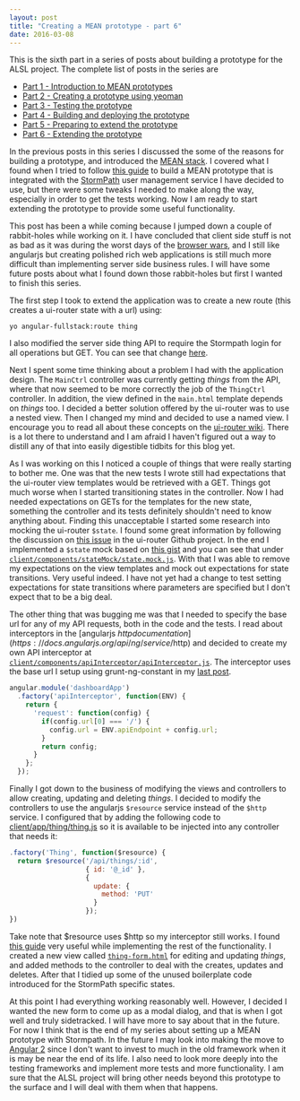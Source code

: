 ```yaml
---
layout: post
title: "Creating a MEAN prototype - part 6"
date: 2016-03-08
---
```

This is the sixth part in a series of posts about building a prototype for the ALSL project.  The complete list of posts in the series are

- [Part 1 - Introduction to MEAN prototypes](/2016/02/15/creating-a-mean-prototype-1.html)
- [Part 2 - Creating a prototype using yeoman](/2016/02/18/creating-a-mean-prototype-2.html)
- [Part 3 - Testing the prototype](/2016/02/19/creating-a-mean-prototype-3.html)
- [Part 4 - Building and deploying the prototype](/2016/02/22/creating-a-mean-prototype-4.html)
- [Part 5 - Preparing to extend the prototype](/2016/02/25/creating-a-mean-prototype-5.html)
- [Part 6 - Extending the prototype](/2016/03/08/creating-a-mean-prototype-6.html)

<!--excerpt.start-->
In the previous posts in this series I discussed the some of the reasons for building a prototype, and introduced the [MEAN stack](https://en.wikipedia.org/wiki/MEAN_(software_bundle)).
I covered what I found when I tried to follow [this guide](http://docs.stormpath.com/angularjs/guide/) to build a MEAN prototype that is integrated with the [StormPath](https://stormpath.com) user management service I have decided to use, but there were some tweaks I needed to make along the way, especially in order to get the tests working.  Now I am ready to start extending the prototype to provide some useful functionality.
<!--excerpt.end-->
This post has been a while coming because I jumped down a couple of rabbit-holes while working on it.  I have concluded that client side stuff is not as bad as it was during the worst days of the [browser wars](https://en.wikipedia.org/wiki/Browser_wars), and I still like angularjs but creating polished rich web applications is still much more difficult than implementing server side business rules.  I will have some future posts about what I found down those rabbit-holes but first I wanted to finish this series.

The first step I took to extend the application was to create a new route (this creates a ui-router state with a url) using:

```
yo angular-fullstack:route thing
```

I also modified the server side thing API to require the Stormpath login for all operations but GET.  You can see that change [here](https://github.com/mshogren/alsl-sandbox1/commit/f50faf18a7136a2592e18f8a92af51664e9ef47b).

Next I spent some time thinking about a problem I had with the application design.  The `MainCtrl` controller was currently getting *things* from the API, where that now seemed to be more correctly the job of the `ThingCtrl` controller.  In addition, the view defined in the `main.html` template depends on *things* too.  I decided a better solution offered by the ui-router was to use a nested view.  Then I changed my mind and decided to use a named view.  I encourage you to read all about these concepts on the [ui-router wiki](https://github.com/angular-ui/ui-router/wiki).  There is a lot there to understand and I am afraid I haven't figured out a way to distill any of that into easily digestible tidbits for this blog yet.

As I was working on this I noticed a couple of things that were really starting to bother me.  One was that the new tests I wrote still had expectations that the ui-router view templates would be retrieved with a GET.  Things got much worse when I started transitioning states in the controller.  Now I had needed expectations on GETs for the templates for the new state, something the controller and its tests definitely shouldn't need to know anything about.  Finding this unacceptable I started some research into mocking the ui-router `$state`.  I found some great information by following the discussion on [this issue](https://github.com/angular-ui/ui-router/issues/212) in the ui-router Github project.  In the end I implemented a `$state` mock based on [this gist](https://gist.github.com/geraldofcneto/7d4690dc8c81b0f1fde0) and you can see that under [`client/components/stateMock/state.mock.js`](https://github.com/mshogren/alsl-sandbox1/blob/master/client/components/stateMock/state.mock.js).  With that I was able to remove my expectations on the view templates and mock out expectations for state transitions.  Very useful indeed.  I have not yet had a change to test setting expectations for state transitions where parameters are specified but I don't expect that to be a big deal.

The other thing that was bugging me was that I needed to specify the base url for any of my API requests, both in the code and the tests.  I read about interceptors in the [angularjs $http documentation](https://docs.angularjs.org/api/ng/service/$http) and decided to create my own API interceptor at [`client/components/apiInterceptor/apiInterceptor.js`](https://github.com/mshogren/alsl-sandbox1/blob/master/client/components/apiInterceptor/apiInterceptor.js).  The interceptor uses the base url I setup using grunt-ng-constant in my [last post](/2016/02/25/creating-a-mean-prototype-5.html).

``` javascript
angular.module('dashboardApp')
  .factory('apiInterceptor', function(ENV) {
    return {
      'request': function(config) {
        if(config.url[0] === '/') {
          config.url = ENV.apiEndpoint + config.url;
        }
        return config;
      }
    };
  });
```

Finally I got down to the business of modifying the views and controllers to allow creating, updating and deleting *things*.  I decided to modify the controllers to use the angularjs `$resource` service instead of the `$http` service.  I configured that by adding the following code to [client/app/thing/thing.js](https://github.com/mshogren/alsl-sandbox1/blob/master/client/app/thing/thing.js) so it is available to be injected into any controller that needs it:

``` javascript
.factory('Thing', function($resource) {
  return $resource('/api/things/:id',
                   { id: '@_id' },
                   {
                     update: {
                       method: 'PUT'
                     }
                   });
})
```

Take note that $resource uses $http so my interceptor still works.  I found [this guide](http://www.sitepoint.com/creating-crud-app-minutes-angulars-resource/) very useful while implementing the rest of the functionality.  I created a new view called [`thing-form.html`](https://github.com/mshogren/alsl-sandbox1/blob/master/client/app/thing/thing-form.html) for editing and updating *things*, and added methods to the controller to deal with the creates, updates and deletes.  After that I tidied up some of the unused boilerplate code introduced for the StormPath specific states.  

At this point I had everything working reasonably well.  However, I decided I wanted the new form to come up as a modal dialog, and that is when I got well and truly sidetracked.  I will have more to say about that in the future.  For now I think that is the end of my series about setting up a MEAN prototype with Stormpath.  In the future I may look into making the move to [Angular 2](https://angular.io/) since I don't want to invest to much in the old framework when it is may be near the end of its life.  I also need to look more deeply into the testing frameworks and implement more tests and more functionality.  I am sure that the ALSL project will bring other needs beyond this prototype to the surface and I will deal with them when that happens.
